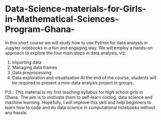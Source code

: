 # Data-Science-materials-for-Girls-in-Mathematical-Sciences-Program-Ghana-

In this short course we will study how to use Python for data analysis in Jupyter
notebooks in a fun and engaging way. We will employ a hands-on approach to explore the four main
steps in data analysis, viz:
1. Importing data
2. Managing data frames
3. Data preprocessing
4. Data exploration and visualisation
At the end of the course, students will be required to present a mini-data analysis project in groups.


P.S.: This material is my first teaching syllabus for high school girls in Ghana. The aim is to motivate them to self-learn coding, data science and machine learning. Hopefully, I will improve this skill and help beginners to learn how to code and do data science in computational notebooks without any hassle.
